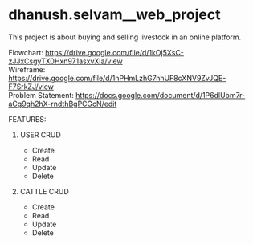 # dhanush.selvam__web_project

This project is about buying and selling livestock in an online platform.

Flowchart: https://drive.google.com/file/d/1kOj5XsC-zJJxCsgyTX0Hxn971asxvXla/view   
Wireframe: https://drive.google.com/file/d/1nPHmLzhG7nhUF8cXNV9ZvJQE-F7SrkZJ/view   
Problem Statement: https://docs.google.com/document/d/1P6dlUbm7r-aCg9qh2hX-rndthBgPCGcN/edit   

FEATURES:

1. USER CRUD
    - Create
    - Read
    - Update
    - Delete
    
2. CATTLE CRUD
    - Create
    - Read
    - Update
    - Delete
